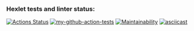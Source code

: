 ### Hexlet tests and linter status:
[![Actions Status](https://github.com/ivp9/frontend-project-46/workflows/hexlet-check/badge.svg)](https://github.com/ivp9/frontend-project-46/actions)
[![my-github-action-tests](https://github.com/ivp9/frontend-project-46/actions/workflows/my-makefile.yml/badge.svg)](https://github.com/ivp9/frontend-project-46/actions/workflows/my-makefile.yml)
[![Maintainability](https://api.codeclimate.com/v1/badges/011161896990b8482ad1/maintainability)](https://codeclimate.com/github/ivp9/frontend-project-46/maintainability)
[![asciicast](https://asciinema.org/a/FeKBQS6iELv2uSx4DvLGuF7DB.svg)](https://asciinema.org/a/FeKBQS6iELv2uSx4DvLGuF7DB)
